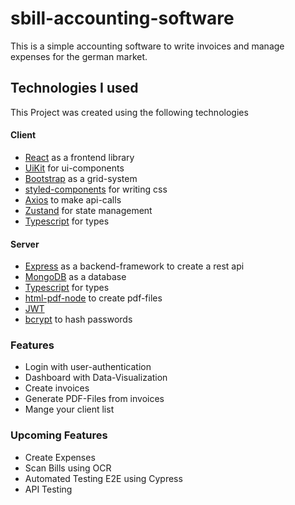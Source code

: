 # sbill-accounting-software
 This is a simple accounting software to write invoices and manage expenses for the german market. 
 
 ## Technologies I used
 This Project was created using the following technologies
 
 #### Client
- [React](https://reactjs.org/) as a frontend library
- [UiKit](https://getuikit.com/) for ui-components
- [Bootstrap](https://getbootstrap.com/) as a grid-system
- [styled-components](https://styled-components.com/) for writing css
- [Axios](https://axios-http.com/docs/intro) to make api-calls
- [Zustand](https://github.com/pmndrs/zustand) for state management
- [Typescript](https://www.typescriptlang.org/) for types

#### Server
- [Express](https://expressjs.com/) as a backend-framework to create a rest api
- [MongoDB](https://www.mongodb.com/) as a database
- [Typescript](https://www.typescriptlang.org/) for types
- [html-pdf-node](https://www.npmjs.com/package/html-pdf-node) to create pdf-files
- [JWT](https://jwt.io/)
- [bcrypt](https://www.npmjs.com/package/bcrypt) to hash passwords
 
 ### Features
- Login with user-authentication
- Dashboard with Data-Visualization
- Create invoices
- Generate PDF-Files from invoices
- Mange your client list

### Upcoming Features
- Create Expenses
- Scan Bills using OCR
- Automated Testing E2E using Cypress 
- API Testing







 
